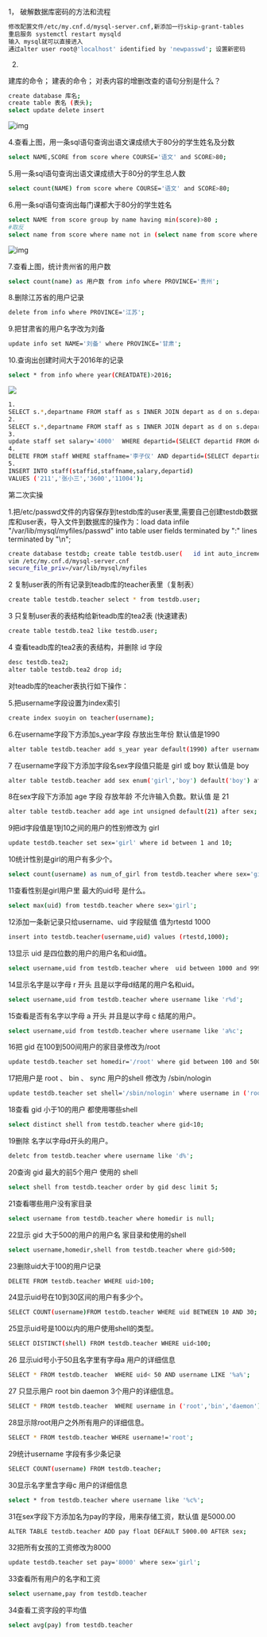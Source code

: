 1，
破解数据库密码的方法和流程

```bash
修改配置文件/etc/my.cnf.d/mysql-server.cnf,新添加一行skip-grant-tables
重启服务 systemctl restart mysqld
输入 mysql就可以直接进入
通过alter user root@'localhost' identified by 'newpasswd'; 设置新密码 
```

2.
建库的命令； 建表的命令； 对表内容的增删改查的语句分别是什么？

```bash
create database 库名;
create table 表名 (表头);
select update delete insert
```

![img](./s6olsAROgj3gVGyyHMgSUL45n2EsQWRl.png)

4.查看上图，用一条sql语句查询出语文课成绩大于80分的学生姓名及分数

```bash
select NAME,SCORE from score where COURSE='语文' and SCORE>80;
```

5.用一条sql语句查询出语文课成绩大于80分的学生总人数

```bash
select count(NAME) from score where COURSE='语文' and SCORE>80;
```

6.用一条sql语句查询出每门课都大于80分的学生姓名

```bash
select NAME from score group by name having min(score)>80 ;
#取反
select name from score where name not in (select name from score where score<80);
```

![img](./i54qoXl4oco5BKaBEmcHcwueGkaemoJm.png)

7.查看上图，统计贵州省的用户数

```bash
select count(name) as 用户数 from info where PROVINCE='贵州';
```

8.删除江苏省的用户记录

```bash
delete from info where PROVINCE='江苏';
```

9.把甘肃省的用户名字改为刘备

```bash
update info set NAME='刘备' where PROVINCE='甘肃';
```

10.查询出创建时间大于2016年的记录

```bash
select * from info where year(CREATDATE)>2016;
```

![](./XnvlG6O2pPhHisDMqtaIQedbylcYgtUe.png)

```bash
1.
SELECT s.*,departname FROM staff as s INNER JOIN depart as d on s.departid=d.departid WHERE salary>4000 AND departname='市场部';
2.
SELECT s.*,departname FROM staff as s INNER JOIN depart as d on s.departid=d.departid WHERE salary>3000 AND departname='财务部' AND staffname LIKE '张%';
3.
update staff set salary='4000'  WHERE departid=(SELECT departid FROM depart where departname='客服部') AND staffname='张一鸣';
4.
DELETE FROM staff WHERE staffname='李子仪' AND departid=(SELECT departid FROM depart where departname='市场部');
5.
INSERT INTO staff(staffid,staffname,salary,departid) 
VALUES ('211','张小三','3600','11004');


```

第二次实操

1.把/etc/passwd文件的内容保存到testdb库的user表里,需要自己创建testdb数据库和user表，导入文件到数据库的操作为：load data infile "/var/lib/mysql/myfiles/passwd" into table user fields terminated by ":" lines terminated by "\n";

```bash
create database testdb; create table testdb.user(   id int auto_increment ,  username char(20),      password char(1),     uid int,     gid int,      comment varchar(50),     homedir varchar(80),                               shell char(30),primary key(id));
vim /etc/my.cnf.d/mysql-server.cnf 
secure_file_priv=/var/lib/mysql/myfiles
```

2 复制user表的所有记录到teadb库的teacher表里（复制表）

```bash
create table testdb.teacher select * from testdb.user;
```

3 只复制user表的表结构给新teadb库的tea2表 (快速建表)    

```bash
create table testdb.tea2 like testdb.user;
```

4 查看teadb库的tea2表的表结构，并删除 id 字段    

```bash
desc testdb.tea2;
alter table testdb.tea2 drop id;
```

对teadb库的teacher表执行如下操作：

5.把username字段设置为index索引

```bash
create index suoyin on teacher(username);
```

6.在username字段下方添加s_year字段 存放出生年份 默认值是1990

```bash
alter table testdb.teacher add s_year year default(1990) after username;
```

7
在username字段下方添加字段名sex字段值只能是 girl 或 boy 默认值是 boy

```bash
alter table testdb.teacher add sex enum('girl','boy') default('boy') after username;
```

8在sex字段下方添加 age 字段  存放年龄 不允许输入负数。默认值 是 21

```bash
alter table testdb.teacher add age int unsigned default(21) after sex;
```

9把id字段值是1到10之间的用户的性别修改为 girl

```bash
update testdb.teacher set sex='girl' where id between 1 and 10;
```

10统计性别是girl的用户有多少个。

```bash
select count(username) as num_of_girl from testdb.teacher where sex='girl'; 
```

11查看性别是girl用户里 最大的uid号 是什么。

```bash
select max(uid) from testdb.teacher where sex='girl';
```

12添加一条新记录只给username、uid 字段赋值 值为rtestd  1000

```bash
insert into testdb.teacher(username,uid) values (rtestd,1000);
```

13显示 uid 是四位数的用户的用户名和uid值。

```bash
select username,uid from testdb.teacher where  uid between 1000 and 9999;
```

14显示名字是以字母 r 开头 且是以字母d结尾的用户名和uid。

```bash
select username,uid from testdb.teacher where username like 'r%d';
```

15查看是否有名字以字母 a 开头 并且是以字母 c 结尾的用户。

```bash
select username,uid from testdb.teacher where username like 'a%c';
```

16把 gid 在100到500间用户的家目录修改为/root

```bash
update testdb.teacher set homedir='/root' where gid between 100 and 500;
```

 17把用户是 root 、 bin 、  sync 用户的shell 修改为  /sbin/nologin

```bash
update testdb.teacher set shell='/sbin/nologin' where username in ('root','bin','sync');
```

 18查看  gid 小于10的用户 都使用哪些shell

```bash
select distinct shell from testdb.teacher where gid<10;
```

19删除  名字以字母d开头的用户。

```bash
deletc from testdb.teacher where username like 'd%';
```

20查询  gid 最大的前5个用户 使用的 shell

```bash
select shell from testdb.teacher order by gid desc limit 5;
```

21查看哪些用户没有家目录

```bash
select username from testdb.teacher where homedir is null;
```

 22显示 gid 大于500的用户的用户名 家目录和使用的shell

```bash
select username,homedir,shell from testdb.teacher where gid>500;
```

23删除uid大于100的用户记录

```bash
DELETE FROM testdb.teacher WHERE uid>100;
```

24显示uid号在10到30区间的用户有多少个。

```bash
SELECT COUNT(username)FROM testdb.teacher WHERE uid BETWEEN 10 AND 30;
```

25显示uid号是100以内的用户使用shell的类型。

```bash
SELECT DISTINCT(shell) FROM testdb.teacher WHERE uid<100;
```

26 显示uid号小于50且名字里有字母a  用户的详细信息

```bash
SELECT * FROM testdb.teacher  WHERE uid< 50 AND username LIKE '%a%';
```

27
只显示用户 root   bin   daemon  3个用户的详细信息。

```bash
SELECT * FROM testdb.teacher  WHERE username in ('root','bin','daemon');
```

28显示除root用户之外所有用户的详细信息。

```bash
SELECT * FROM testdb.teacher WHERE username!='root';
```

29统计username 字段有多少条记录

```bash
SELECT COUNT(username) FROM testdb.teacher;
```

30显示名字里含字母c  用户的详细信息

```bash
select * from testdb.teacher where username like '%c%';
```

31在sex字段下方添加名为pay的字段，用来存储工资，默认值    是5000.00

```bash
ALTER TABLE testdb.teacher ADD pay float DEFAULT 5000.00 AFTER sex;
```

32把所有女孩的工资修改为8000

```bash
update testdb.teacher set pay='8000' where sex='girl';
```

33查看所有用户的名字和工资

```bash
select username,pay from testdb.teacher 
```

34查看工资字段的平均值

```bash
select avg(pay) from testdb.teacher 
```

